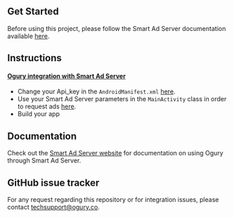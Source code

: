 ## Get Started

Before using this project, please follow the Smart Ad Server documentation available [here](http://help.smartadserver.com/Android/V6.7/#Mediation/AdMediationOgury.htm).

## Instructions

#### [Ogury integration with Smart Ad Server](https://github.com/Ogury/Sample-Projects/tree/master/Android/Smart_ad_Server)
* Change your Api_key in the `AndroidManifest.xml` [here](https://github.com/Ogury/Sample-Projects/blob/master/Android/Smart_ad_Server/app/src/main/AndroidManifest.xml#L25).
* Use your Smart Ad Server parameters in the `MainActivity` class in order to request ads [here](https://github.com/Ogury/Sample-Projects/blob/master/Android/Smart_ad_Server/app/src/main/java/com/example/vdeub/myapplication/MainActivity.java#L41).
* Build your app

## Documentation

Check out the [Smart Ad Server website](http://help.smartadserver.com/Android/V6.7/#Mediation/AdMediationOgury.htm) for documentation on using Ogury through Smart Ad Server.

## GitHub issue tracker

For any request regarding this repository or for integration issues, please contact techsupport@ogury.co.

